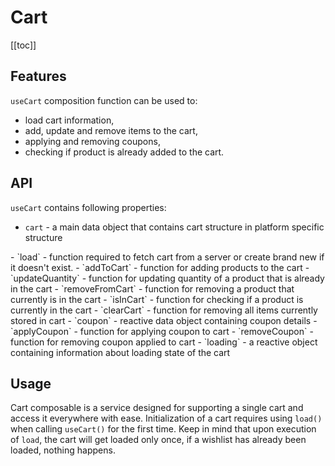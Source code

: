 # Cart

[[toc]]

## Features

`useCart` composition function can be used to:

* load cart information,
* add, update and remove items to the cart,
* applying and removing coupons,
* checking if product is already added to the cart.

## API

`useCart` contains following properties:

- `cart` - a main data object that contains cart structure in platform specific structure
<Content slot-key="cart-interface" />
- `load` - function required to fetch cart from a server or create brand new if it doesn't exist.  
- `addToCart` - function for adding products to the cart
- `updateQuantity` - function for updating quantity of a product that is already in the cart
- `removeFromCart` - function for removing a product that currently is in the cart
- `isInCart` - function for checking if a product is currently in the cart
- `clearCart` - function for removing all items currently stored in cart
- `coupon` - reactive data object containing coupon details
- `applyCoupon` - function for applying coupon to cart
- `removeCoupon` - function for removing coupon applied to cart
- `loading` - a reactive object containing information about loading state of the cart

## Usage

Cart composable is a service designed for supporting a single cart and access it everywhere with ease.
Initialization of a cart requires using `load()` when calling `useCart()` for the first time. Keep in mind that upon
execution of `load`, the cart will get loaded only once, if a wishlist has already been loaded, nothing happens.  

<Content slot-key="cart-initialization" />
